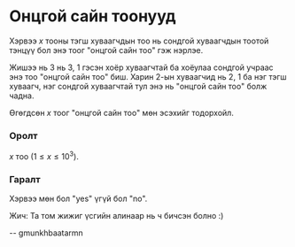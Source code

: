 Онцгой сайн тоонууд
===================
Хэрвээ $x$ тооны тэгш хуваагчдын тоо нь сондгой хуваагчдын тоотой тэнцүү бол энэ
тоог "онцгой сайн тоо" гэж нэрлэе.

Жишээ нь $3$ нь $3$, $1$ гэсэн хоёр хуваагчтай ба хоёулаа сондгой учраас энэ тоо
"онцгой сайн тоо" биш. Харин $2$-ын хуваагчид нь $2$, $1$ ба нэг тэгш хуваагч,
нэг сондгой хуваагчтай тул энэ нь "онцгой сайн тоо" болж чадна.

Өгөгдсөн $x$ тоог "онцгой сайн тоо" мөн эсэхийг тодорхойл.


### Оролт
$x$ тоо ($1 ≤ x ≤ 10^3$).


### Гаралт
Хэрвээ мөн бол "yes" үгүй бол "no".

Жич: Та том жижиг үсгийн алинаар нь ч бичсэн болно :)

-- gmunkhbaatarmn

